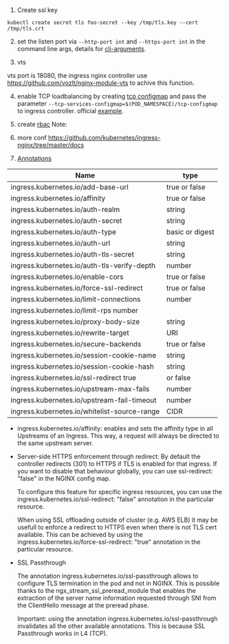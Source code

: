1. Create ssl key
```
kubectl create secret tls foo-secret --key /tmp/tls.key --cert /tmp/tls.crt
```
2.  set the  listen port via `--http-port int` and `--https-port int`  in the command line args, details for [cli-arguments](https://github.com/kubernetes/ingress-nginx/blob/master/docs/user-guide/cli-arguments.md).  

3. vts

vts port is 18080, the ingress nginx controller use https://github.com/vozlt/nginx-module-vts to achive this function.

4. enable TCP loadbalancing by creating [tcp configmap](./tcp-configmap.yaml) and pass the parameter `--tcp-services-configmap=$(POD_NAMESPACE)/tcp-configmap` to ingress controller. official [example](https://github.com/kubernetes/ingress/tree/master/examples/tcp/nginx).

5. create [rbac](https://raw.githubusercontent.com/kubernetes/ingress-nginx/master/deploy/rbac.yaml)
Note:

1. more conf https://github.com/kubernetes/ingress-nginx/tree/master/docs

2. [Annotations](https://github.com/kubernetes/ingress-nginx/blob/master/docs/annotations.md)


|Name |	type|
|-----|--------
|ingress.kubernetes.io/add-base-url|	true or false
|ingress.kubernetes.io/affinity|	true or false
|ingress.kubernetes.io/auth-realm	|string
|ingress.kubernetes.io/auth-secret	|string
|ingress.kubernetes.io/auth-type|	basic or digest
|ingress.kubernetes.io/auth-url|	string
|ingress.kubernetes.io/auth-tls-secret|	string
|ingress.kubernetes.io/auth-tls-verify-depth|	number
|ingress.kubernetes.io/enable-cors|	true or false
|ingress.kubernetes.io/force-ssl-redirect|	true or false
|ingress.kubernetes.io/limit-connections|	number
|ingress.kubernetes.io/limit-rps	number|
|ingress.kubernetes.io/proxy-body-size|	string
|ingress.kubernetes.io/rewrite-target|	URI
|ingress.kubernetes.io/secure-backends	|true or false
|ingress.kubernetes.io/session-cookie-name|	string
|ingress.kubernetes.io/session-cookie-hash	|string
|ingress.kubernetes.io/ssl-redirect	true| or false
|ingress.kubernetes.io/upstream-max-fails|	number
|ingress.kubernetes.io/upstream-fail-timeout|	number
|ingress.kubernetes.io/whitelist-source-range|	CIDR

- ingress.kubernetes.io/affinity: enables and sets the affinity type in all Upstreams of an Ingress. This way, a request will always be directed to the same upstream server.
- Server-side HTTPS enforcement through redirect: 
  By default the controller redirects (301) to HTTPS if TLS is enabled for that ingress. If you want to disable that behaviour globally, you can use ssl-redirect: "false" in the NGINX config map.

  To configure this feature for specific ingress resources, you can use the ingress.kubernetes.io/ssl-redirect: "false" annotation in the particular resource.

  When using SSL offloading outside of cluster (e.g. AWS ELB) it may be usefull to enforce a redirect to HTTPS even when there is not TLS cert available. This can be achieved by using the ingress.kubernetes.io/force-ssl-redirect: "true" annotation in the particular resource.
- SSL Passthrough

  The annotation ingress.kubernetes.io/ssl-passthrough allows to configure TLS termination in the pod and not in NGINX. This is possible thanks to the ngx_stream_ssl_preread_module that enables the extraction of the server name information requested through SNI from the ClientHello message at the preread phase.

  Important: using the annotation ingress.kubernetes.io/ssl-passthrough invalidates all the other available annotations. This is because SSL Passthrough works in L4 (TCP).






